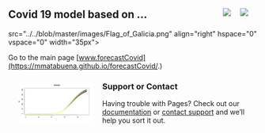 ## Covid 19 model based on ... <a href="../../blob/master/README.es.md"><img src="../../blob/master/images/Flag_of_Spain.png" align="right" hspace="0" vspace="0" width="35px"></a> <a href="../../blob/master/README.en.md"><img src="../../blob/master/images/Flag_of_Union.png" align="right" hspace="0" vspace="0" width="35px"></a>
src="../../blob/master/images/Flag_of_Galicia.png" align="right" hspace="0" vspace="0" width="35px"></a>

Go to the main page [www.forecastCovid](https://mmatabuena.github.io/forecastCovid/.)

<img src="./images/image_2020_04_19T13_34_22_302Z.jpg" align="left" hspace="20" vspace="10" width="150px">

### Support or Contact

Having trouble with Pages? Check out our [documentation](https://help.github.com/categories/github-pages-basics/) or [contact support](https://github.com/contact) and we’ll help you sort it out.
